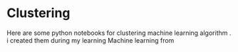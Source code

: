 # Clustering
Here are some python notebooks for clustering machine learning algorithm . i created them during my learning Machine learning from 

